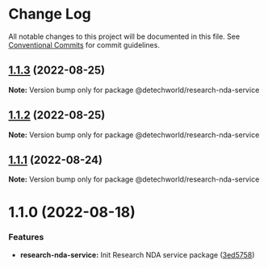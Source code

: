 # Change Log

All notable changes to this project will be documented in this file.
See [Conventional Commits](https://conventionalcommits.org) for commit guidelines.

## [1.1.3](https://github.com/detechworld/tto-packages/compare/@detechworld/research-nda-service@1.1.2...@detechworld/research-nda-service@1.1.3) (2022-08-25)

**Note:** Version bump only for package @detechworld/research-nda-service





## [1.1.2](https://github.com/detechworld/tto-packages/compare/@detechworld/research-nda-service@1.1.1...@detechworld/research-nda-service@1.1.2) (2022-08-25)

**Note:** Version bump only for package @detechworld/research-nda-service





## [1.1.1](https://github.com/detechworld/tto-packages/compare/@detechworld/research-nda-service@1.1.0...@detechworld/research-nda-service@1.1.1) (2022-08-24)

**Note:** Version bump only for package @detechworld/research-nda-service





# 1.1.0 (2022-08-18)


### Features

* **research-nda-service:** Init Research NDA service package ([3ed5758](https://github.com/detechworld/tto-packages/commit/3ed5758e57d11081ab636b706639187529d5652d))
